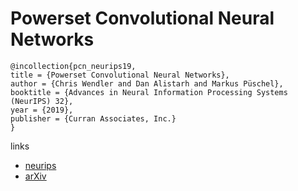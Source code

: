# Powerset Convolutional Neural Networks

```
@incollection{pcn_neurips19,
title = {Powerset Convolutional Neural Networks},
author = {Chris Wendler and Dan Alistarh and Markus Püschel},
booktitle = {Advances in Neural Information Processing Systems (NeurIPS) 32},
year = {2019},
publisher = {Curran Associates, Inc.}
}
```
links
- [neurips](https://nips.cc/Conferences/2019/Schedule?showEvent=13322)
- [arXiv](https://arxiv.org/abs/1909.02253)
